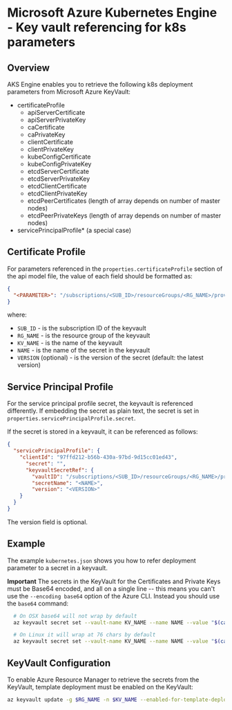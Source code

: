# Microsoft Azure Kubernetes Engine - Key vault referencing for k8s parameters

## Overview

AKS Engine enables you to retrieve the following k8s deployment parameters from Microsoft Azure KeyVault:

* certificateProfile
  * apiServerCertificate
  * apiServerPrivateKey
  * caCertificate
  * caPrivateKey
  * clientCertificate
  * clientPrivateKey
  * kubeConfigCertificate
  * kubeConfigPrivateKey
  * etcdServerCertificate
  * etcdServerPrivateKey
  * etcdClientCertificate
  * etcdClientPrivateKey
  * etcdPeerCertificates (length of array depends on number of master nodes)
  * etcdPeerPrivateKeys (length of array depends on number of master nodes)
* servicePrincipalProfile* (a special case)

## Certificate Profile

For parameters referenced in the `properties.certificateProfile` section of the api model file, the value of each field should be formatted as:

```json
{
  "<PARAMETER>": "/subscriptions/<SUB_ID>/resourceGroups/<RG_NAME>/providers/Microsoft.KeyVault/vaults/<KV_NAME>/secrets/<NAME>[/<VERSION>]"
}
```

where:

* `SUB_ID` - is the subscription ID of the keyvault
* `RG_NAME` - is the resource group of the keyvault
* `KV_NAME` - is the name of the keyvault
* `NAME` - is the name of the secret in the keyvault
* `VERSION` (optional) - is the version of the secret (default: the latest version)

## Service Principal Profile

For the service principal profile secret, the keyvault is referenced differently. If embedding the secret as plain text, the secret is set in `properties.servicePrincipalProfile.secret`.

If the secret is stored in a keyvault, it can be referenced as follows:

```json
{
  "servicePrincipalProfile": {
    "clientId": "97ffd212-b56b-430a-97bd-9d15cc01ed43",
      "secret": "",
      "keyvaultSecretRef": {
        "vaultID": "/subscriptions/<SUB_ID>/resourceGroups/<RG_NAME>/providers/Microsoft.KeyVault/vaults/<KV_NAME>",
        "secretName": "<NAME>",
        "version": "<VERSION>"
    }
  }
}
```

The version field is optional.

## Example

The example `kubernetes.json` shows you how to refer deployment parameter to a secret in a keyvault.

**Important** The secrets in the KeyVault for the Certificates and Private Keys must be Base64 encoded, and all on a single line -- this means you can't use the `--encoding base64` option of the Azure CLI. Instead you should use the `base64` command:

```sh
  # On OSX base64 will not wrap by default
  az keyvault secret set --vault-name KV_NAME --name NAME --value "$(cat ca.crt | base64 --break=0)"

  # On Linux it will wrap at 76 chars by default
  az keyvault secret set --vault-name KV_NAME --name NAME --value "$(cat ca.crt | base64 --wrap=0)"
```

## KeyVault Configuration

To enable Azure Resource Manager to retrieve the secrets from the KeyVault, template deployment must be enabled on the KeyVault:

```sh
az keyvault update -g $RG_NAME -n $KV_NAME --enabled-for-template-deployment
```
